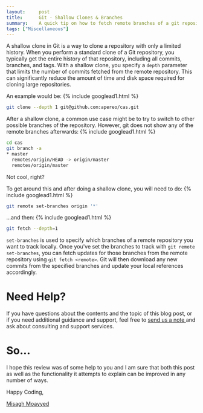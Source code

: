 ```yaml
---
layout:     post
title:      Git - Shallow Clones & Branches
summary:    A quick tip on how to fetch remote branches of a git repository after it has been shallow-cloned.
tags: ["Miscellaneous"]
---
```


A shallow clone in Git is a way to clone a repository with only a limited history. When you perform a standard clone of a Git repository, you typically get the entire history of that repository, including all commits, branches, and tags. With a shallow clone, you specify a `depth` parameter that limits the number of commits fetched from the remote repository. This can significantly reduce the amount of time and disk space required for cloning large repositories.

An example would be:
{% include googlead1.html  %}
```bash
git clone --depth 1 git@github.com:apereo/cas.git
```

After a shallow clone, a common use case might be to try to switch to other possible branches of the repository. However, git does not show any of the remote branches afterwards:
{% include googlead1.html  %}
```bash
cd cas
git branch -a
* master
  remotes/origin/HEAD -> origin/master
  remotes/origin/master
```

Not cool, right? 

To get around this and after doing a shallow clone, you will need to do:
{% include googlead1.html  %}
```bash
git remote set-branches origin '*'
```

...and then:
{% include googlead1.html  %}
```bash
git fetch --depth=1
```

`set-branches` is used to specify which branches of a remote repository you want to track locally. Once you've set the branches to track with `git remote set-branches`, you can fetch updates for those branches from the remote repository using `git fetch <remote>`. Git will then download any new commits from the specified branches and update your local references accordingly.


# Need Help?

If you have questions about the contents and the topic of this blog post, or if you need additional guidance and support, feel free to [send us a note ](/#contact-section-header) and ask about consulting and support services. 

# So...

I hope this review was of some help to you and I am sure that both this post as well as the functionality it attempts to explain can be improved in any number of ways. 

Happy Coding,

[Misagh Moayyed](https://fawnoos.com)